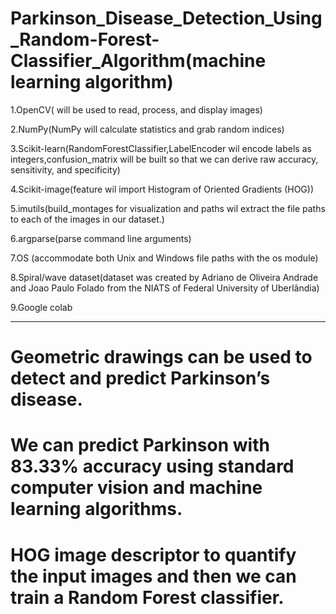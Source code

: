 # Parkinson_Disease_Detection_Using_Random-Forest-Classifier_Algorithm(machine learning algorithm)
  1.OpenCV( will be used to read, process, and display images)
 
  2.NumPy(NumPy will calculate statistics and grab random indices)
  
  3.Scikit-learn(RandomForestClassifier,LabelEncoder wil encode labels as integers,confusion_matrix will be built 
                 so that we can derive raw accuracy, sensitivity, and specificity)
  
  4.Scikit-image(feature wil import Histogram of Oriented Gradients (HOG))
  
  5.imutils(build_montages for visualization and paths wil extract the file paths to each of the images in our dataset.)
  
  6.argparse(parse command line arguments)
  
  7.OS (accommodate both Unix and Windows file paths with the os module)
  
  8.Spiral/wave dataset(dataset  was created by Adriano de Oliveira Andrade and Joao Paulo Folado from the NIATS of Federal University of Uberlândia)
  
  9.Google colab
  
  ----------------------------------------------------------------------------------------------------------------------------------------------------------------------
  
   # Geometric drawings can be used to detect and predict Parkinson’s disease.
   # We can predict Parkinson with 83.33% accuracy using standard computer vision and machine learning algorithms.
   # HOG image descriptor to quantify the input images and then we can train a Random Forest classifier.
